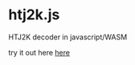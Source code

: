 # htj2k.js
HTJ2K decoder in javascript/WASM

try it out here [here](https://chafey.github.io/htj2k.js/)
